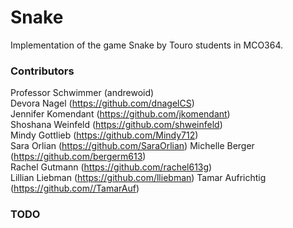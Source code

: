 # Snake
Implementation of the game Snake by Touro students in MCO364.

### Contributors

Professor Schwimmer (andrewoid)   
Devora Nagel (https://github.com/dnagelCS)  
Jennifer Komendant (https://github.com/jkomendant)  
Shoshana Weinfeld (https://github.com/shweinfeld)    
Mindy Gottlieb (https://github.com/Mindy712)  
Sara Orlian (https://github.com/SaraOrlian)
Michelle Berger (https://github.com/bergerm613)  
Rachel Gutmann (https://github.com/rachel613g)   
Lillian Liebman (https://github.com/lliebman)
Tamar Aufrichtig (https://github.com//TamarAuf)


### TODO
